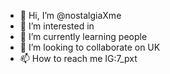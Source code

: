 - 👋 Hi, I’m @nostalgiaXme
- 👀 I’m interested in 
- 🌱 I’m currently learning people
- 💞️ I’m looking to collaborate on UK
- 📫 How to reach me IG:7_pxt

<!---
nostalgiaXme/nostalgiaXme is a ✨ special ✨ repository because its `README.md` (this file) appears on your GitHub profile.
You can click the Preview link to take a look at your changes.
--->
